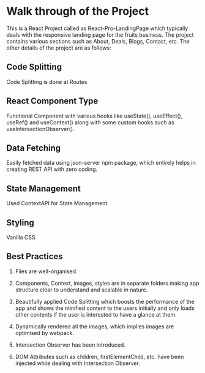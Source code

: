# Walk through of the Project

This is a React Project called as React-Pro-LandingPage which typically deals with the responsive landing page for the fruits business. The project contains various sections such as About, Deals, Blogs, Contact, etc. The other details of the project are as follows:

## Code Splitting

Code Splitting is done at Routes

## React Component Type

Functional Component with various hooks like useState(), useEffect(), useRef() and useContext() along with some custom hooks such as useIntersectionObserver().

## Data Fetching

Easily fetched data using json-server npm package, which entirely helps in creating REST API with zero coding.

## State Management

Used ContextAPI for State Management.

## Styling

Vanilla CSS

## Best Practices

1. Files are well-organised.

2. Components, Context, images, styles are in separate folders making app structure clear to understand and scalable in nature.

3. Beautifully applied Code Splitting which boosts the performance of the app and shows the minified content to the users initially and only loads other contents if the user is interested to have a glance at them.

4. Dynamically rendered all the images, which implies images are optimised by webpack.

5. Intersection Observer has been introduced.

6. DOM Attributes such as children, firstElementChild, etc. have been injected while dealing with Intersection Observer.
